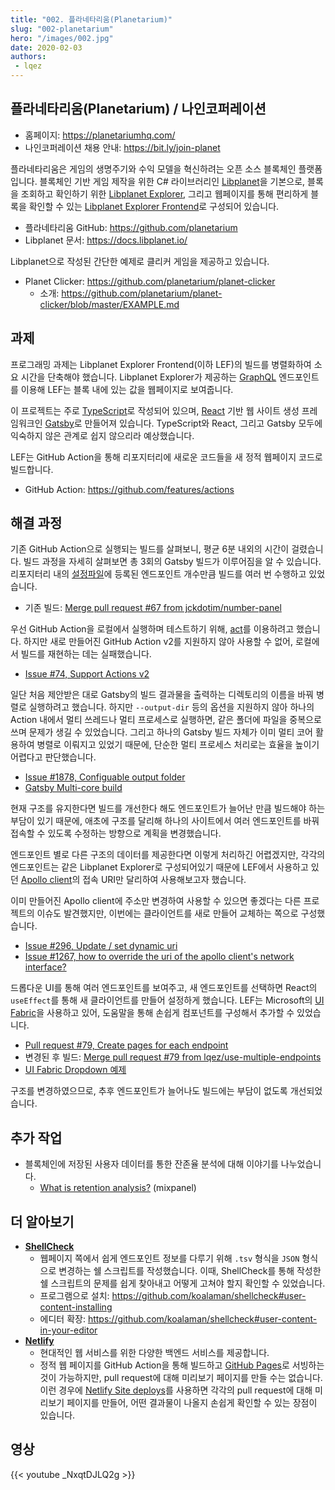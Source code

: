 ```yaml
---
title: "002. 플라네타리움(Planetarium)"
slug: "002-planetarium"
hero: "/images/002.jpg"
date: 2020-02-03
authors:
 - lqez
---
```


## 플라네타리움(Planetarium) / 나인코퍼레이션

 - 홈페이지: <https://planetariumhq.com/>
 - 나인코퍼레이션 채용 안내: <https://bit.ly/join-planet>

플라네타리움은 게임의 생명주기와 수익 모델을 혁신하려는 오픈 소스 블록체인 플랫폼입니다.
블록체인 기반 게임 제작을 위한 C# 라이브러리인 [Libplanet](https://github.com/planetarium/libplanet)을 기본으로,
블록을 조회하고 확인하기 위한 [Libplanet Explorer](https://github.com/planetarium/libplanet-explorer),
그리고 웹페이지를 통해 편리하게 블록을 확인할 수 있는 [Libplanet Explorer Frontend](https://github.com/planetarium/libplanet-explorer-frontend)로 구성되어 있습니다.

 - 플라네타리움 GitHub: <https://github.com/planetarium>
 - Libplanet 문서: <https://docs.libplanet.io/>

Libplanet으로 작성된 간단한 예제로 클리커 게임을 제공하고 있습니다.

 - Planet Clicker: <https://github.com/planetarium/planet-clicker>
   - 소개: <https://github.com/planetarium/planet-clicker/blob/master/EXAMPLE.md>

## 과제

프로그래밍 과제는 Libplanet Explorer Frontend(이하 LEF)의 빌드를 병렬화하여 소요 시간을 단축해야 했습니다.
Libplanet Explorer가 제공하는 [GraphQL](https://graphql.org/) 엔드포인트를 이용해 LEF는 블록 내에 있는 값을 웹페이지로 보여줍니다.

이 프로젝트는 주로 [TypeScript](https://www.typescriptlang.org/)로 작성되어 있으며, [React](https://reactjs.org/) 기반 웹 사이트 생성 프레임워크인 [Gatsby](https://www.gatsbyjs.org/)로 만들어져 있습니다.
TypeScript와 React, 그리고 Gatsby 모두에 익숙하지 않은 관계로 쉽지 않으리라 예상했습니다.

LEF는 GitHub Action을 통해 리포지터리에 새로운 코드들을 새 정적 웹페이지 코드로 빌드합니다.

 - GitHub Action: <https://github.com/features/actions>

## 해결 과정

기존 GitHub Action으로 실행되는 빌드를 살펴보니, 평균 6분 내외의 시간이 걸렸습니다.
빌드 과정을 자세히 살펴보면 총 3회의 Gatsby 빌드가 이루어짐을 알 수 있습니다.
리포지터리 내의 [설정파일](https://github.com/planetarium/libplanet-explorer-frontend/blob/master/DEPLOYMENTS.tsv)에 등록된 엔드포인트 개수만큼 빌드를 여러 번 수행하고 있었습니다.

 - 기존 빌드: [Merge pull request #67 from jckdotim/number-panel](https://github.com/planetarium/libplanet-explorer-frontend/runs/348450207?check_suite_focus=true)

우선 GitHub Action을 로컬에서 실행하며 테스트하기 위해, [act](https://github.com/nektos/act)를 이용하려고 했습니다.
하지만 새로 만들어진 GitHub Action v2를 지원하지 않아 사용할 수 없어, 로컬에서 빌드를 재현하는 데는 실패했습니다.

 - [Issue #74, Support Actions v2](https://github.com/nektos/act/issues/74)

일단 처음 제안받은 대로 Gatsby의 빌드 결과물을 출력하는 디렉토리의 이름을 바꿔 병렬로 실행하려고 했습니다.
하지만 `--output-dir` 등의 옵션을 지원하지 않아 하나의 Action 내에서 멀티 쓰레드나 멀티 프로세스로 실행하면, 같은 폴더에 파일을 중복으로 쓰며 문제가 생길 수 있었습니다.
그리고 하나의 Gatsby 빌드 자체가 이미 멀티 코어 활용하여 병렬로 이뤄지고 있었기 때문에, 단순한 멀티 프로세스 처리로는 효율을 높이기 어렵다고 판단했습니다.

 - [Issue #1878, Configuable output folder](https://github.com/gatsbyjs/gatsby/issues/1878)
 - [Gatsby Multi-core build](https://www.gatsbyjs.org/docs/multi-core-builds/)

현재 구조를 유지한다면 빌드를 개선한다 해도 엔드포인트가 늘어난 만큼 빌드해야 하는 부담이 있기 때문에,
애초에 구조를 달리해 하나의 사이트에서 여러 엔드포인트를 바꿔 접속할 수 있도록 수정하는 방향으로 계획을 변경했습니다.

엔드포인트 별로 다른 구조의 데이터를 제공한다면 이렇게 처리하긴 어렵겠지만, 각각의 엔드포인트는 같은 Libplanet Explorer로 구성되어있기 때문에
LEF에서 사용하고 있던 [Apollo client](https://github.com/apollographql/apollo-client)의 접속 URI만 달리하여 사용해보고자 했습니다.

이미 만들어진 Apollo client에 주소만 변경하여 사용할 수 있으면 좋겠다는 다른 프로젝트의 이슈도 발견했지만, 이번에는 클라이언트를 새로 만들어 교체하는 쪽으로 구성했습니다.

 - [Issue #296, Update / set dynamic uri](https://github.com/apollographql/apollo-angular/issues/296)
 - [Issue #1267, how to override the uri of the apollo client's network interface?](https://github.com/apollographql/apollo-client/issues/1267)

드롭다운 UI를 통해 여러 엔드포인트를 보여주고, 새 엔드포인트를 선택하면 React의 `useEffect`를 통해 새 클라이언트를 만들어 설정하게 했습니다.
LEF는 Microsoft의 [UI Fabric](https://developer.microsoft.com/en-us/fabric)을 사용하고 있어, 도움말을 통해 손쉽게 컴포넌트를 구성해서 추가할 수 있었습니다.

 - [Pull request #79, Create pages for each endpoint](https://github.com/planetarium/libplanet-explorer-frontend/pull/79)
 - 변경된 후 빌드: [Merge pull request #79 from lqez/use-multiple-endpoints](https://github.com/planetarium/libplanet-explorer-frontend/actions/runs/27295704)
 - [UI Fabric Dropdown 예제](https://github.com/OfficeDev/office-ui-fabric-react/blob/master/packages/office-ui-fabric-react/src/components/Dropdown/examples/Dropdown.Basic.Example.tsx)

구조를 변경하였으므로, 추후 엔드포인트가 늘어나도 빌드에는 부담이 없도록 개선되었습니다.

## 추가 작업

 - 블록체인에 저장된 사용자 데이터를 통한 잔존율 분석에 대해 이야기를 나누었습니다.
   - [What is retention analysis?](https://mixpanel.com/topics/what-is-retention-analysis/) (mixpanel)

## 더 알아보기

 - **[ShellCheck](https://www.shellcheck.net/)**
   - 웹페이지 쪽에서 쉽게 엔드포인트 정보를 다루기 위해 `.tsv` 형식을 `JSON` 형식으로 변경하는 쉘 스크립트를 작성했습니다.
     이때, ShellCheck를 통해 작성한 쉘 스크립트의 문제를 쉽게 찾아내고 어떻게 고쳐야 할지 확인할 수 있었습니다.
   - 프로그램으로 설치: <https://github.com/koalaman/shellcheck#user-content-installing>
   - 에디터 확장: <https://github.com/koalaman/shellcheck#user-content-in-your-editor>
 - **[Netlify](https://www.netlify.com/)**
   - 현대적인 웹 서비스를 위한 다양한 백엔드 서비스를 제공합니다.
   - 정적 웹 페이지를 GitHub Action을 통해 빌드하고 [GitHub Pages](https://pages.github.com/)로 서빙하는 것이 가능하지만, pull request에 대해 미리보기 페이지를 만들 수는 없습니다.
     이런 경우에 [Netlify Site deploys](https://docs.netlify.com/site-deploys/overview/)를 사용하면 각각의 pull request에 대해 미리보기 페이지를 만들어, 어떤 결과물이 나올지 손쉽게 확인할 수 있는 장점이 있습니다.

## 영상
{{< youtube _NxqtDJLQ2g >}}
